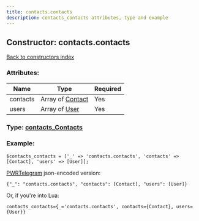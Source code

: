 ```yaml
---
title: contacts.contacts
description: contacts_contacts attributes, type and example
---
```

## Constructor: contacts.contacts  
[Back to constructors index](index.md)



### Attributes:

| Name     |    Type       | Required |
|----------|---------------|----------|
|contacts|Array of [Contact](../types/Contact.md) | Yes|
|users|Array of [User](../types/User.md) | Yes|



### Type: [contacts\_Contacts](../types/contacts_Contacts.md)


### Example:

```
$contacts_contacts = ['_' => 'contacts.contacts', 'contacts' => [Contact], 'users' => [User]];
```  

[PWRTelegram](https://pwrtelegram.xyz) json-encoded version:

```
{"_": "contacts.contacts", "contacts": [Contact], "users": [User]}
```


Or, if you're into Lua:  


```
contacts_contacts={_='contacts.contacts', contacts={Contact}, users={User}}

```


